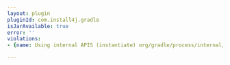 ```yaml
---
layout: plugin
pluginId: com.install4j.gradle
isJarAvailable: true
error: ''
violations:
- {name: Using internal APIS (instantiate) org/gradle/process/internal/ExecAction}

---
```

